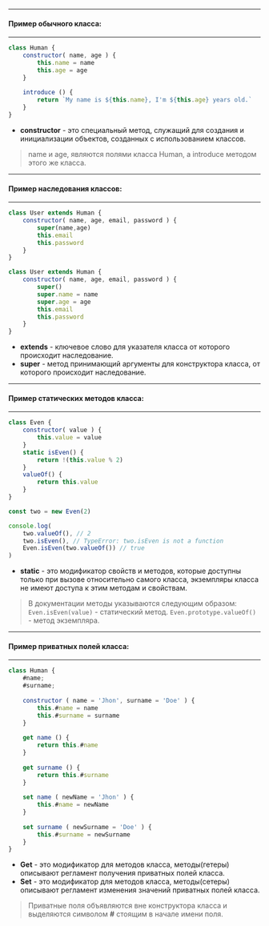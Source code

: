 
----
#### Пример обычного класса:
---
```js
class Human {
	constructor( name, age ) {
		this.name = name
		this.age = age
	}
	
	introduce () {
		return `My name is ${this.name}, I'm ${this.age} years old.`
	}
}
```

- **constructor** - это специальный метод, служащий для создания и инициализации объектов, созданных с использованием классов.

> name и age, являются полями класса Human, а introduce методом этого же класса.



---
#### Пример наследования классов:
---
```js
class User extends Human {
	constructor( name, age, email, password ) {
		super(name,age)
		this.email
		this.password
	}
}
```

```js
class User extends Human {
	constructor( name, age, email, password ) {
		super()
		super.name = name
		super.age = age
		this.email
		this.password
	}
}
```
- **extends** - ключевое слово для указателя класса от которого происходит наследование.
- **super** - метод принимающий аргументы для конструктора класса, от которого происходит наследование.



--- 
#### Пример статических методов класса:
---
```js
class Even {
	constructor( value ) {
		this.value = value
	}
	static isEven() {
		return !(this.value % 2)
	}
	valueOf() {
		return this.value
	}
}

const two = new Even(2)

console.log(
    two.valueOf(), // 2
    two.isEven(), // TypeError: two.isEven is not a function
    Even.isEven(two.valueOf()) // true
)
```

- **static** - это модификатор свойств и методов, которые доступны только при вызове относительно самого класса, экземпляры класса не имеют доступа к этим методам и свойствам.

> В документации методы указываются следующим образом:
> `Even.isEven(value)` - статический метод.
> `Even.prototype.valueOf()` - метод экземпляра.



--- 
#### Пример приватных полей класса:
---
```js
class Human {
    #name;
    #surname;
    
    constructor ( name = 'Jhon', surname = 'Doe' ) {
        this.#name = name
        this.#surname = surname
    }
  
    get name () {
        return this.#name
    }
  
    get surname () {
        return this.#surname
    }
    
    set name ( newName = 'Jhon' ) {
        this.#name = newName
    }
    
    set surname ( newSurname = 'Doe' ) {
        this.#surname = newSurname
    }
}
```

- **Get** - это модификатор для методов класса, методы(гетеры) описывают регламент получения приватных полей класса.
- **Set** - это модификатор для методов класса, методы(сетеры) описывают регламент изменения значений приватных полей класса.

> Приватные поля объявляются вне конструктора класса и выделяются символом **#** стоящим в начале имени поля.






